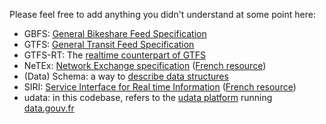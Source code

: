 Please feel free to add anything you didn't understand at some point here:

* GBFS: [General Bikeshare Feed Specification](https://github.com/NABSA/gbfs)
* GTFS: [General Transit Feed Specification](http://gtfs.org)
* GTFS-RT: The [realtime counterpart of GTFS](https://gtfs.org/reference/realtime/v2/)
* NeTEx: [Network Exchange specification](http://netex-cen.eu) ([French resource](http://www.normes-donnees-tc.org/format-dechange/donnees-theoriques/netex/))
* (Data) Schema: a way to [describe data structures](https://schema.data.gouv.fr)
* SIRI: [Service Interface for Real time Information](http://www.transmodel-cen.eu/standards/siri/) ([French resource](http://www.normes-donnees-tc.org/format-dechange/donnees-temps-reel/))
* udata: in this codebase, refers to the [udata platform](https://github.com/opendatateam/udata/) running [data.gouv.fr](https://www.data.gouv.fr/fr/)
